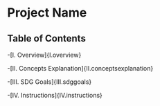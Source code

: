 # Project Name


## Table of Contents

-[I. Overview]{I.overview}

-[II. Concepts Explanation]{II.conceptsexplanation}

-[III. SDG Goals]{III.sdggoals}

-[IV. Instructions]{IV.instructions}

